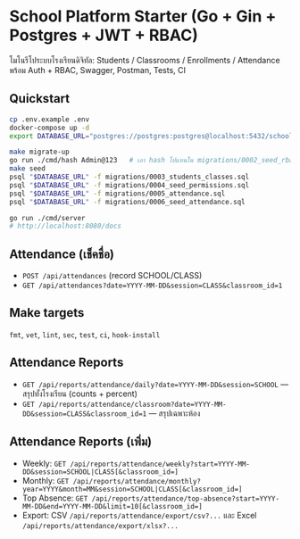 # School Platform Starter (Go + Gin + Postgres + JWT + RBAC)

โมโนรีโประบบโรงเรียนดิจิทัล: Students / Classrooms / Enrollments / Attendance พร้อม Auth + RBAC, Swagger, Postman, Tests, CI

## Quickstart
```bash
cp .env.example .env
docker-compose up -d
export DATABASE_URL="postgres://postgres:postgres@localhost:5432/school?sslmode=disable"

make migrate-up
go run ./cmd/hash Admin@123   # เอา hash ไปแทนใน migrations/0002_seed_rbac.sql
make seed
psql "$DATABASE_URL" -f migrations/0003_students_classes.sql
psql "$DATABASE_URL" -f migrations/0004_seed_permissions.sql
psql "$DATABASE_URL" -f migrations/0005_attendance.sql
psql "$DATABASE_URL" -f migrations/0006_seed_attendance.sql

go run ./cmd/server
# http://localhost:8080/docs
```

## Attendance (เช็คชื่อ)
- `POST /api/attendances` (record SCHOOL/CLASS)
- `GET /api/attendances?date=YYYY-MM-DD&session=CLASS&classroom_id=1`

## Make targets
`fmt`, `vet`, `lint`, `sec`, `test`, `ci`, `hook-install`


## Attendance Reports
- `GET /api/reports/attendance/daily?date=YYYY-MM-DD&session=SCHOOL` — สรุปทั้งโรงเรียน (counts + percent)
- `GET /api/reports/attendance/classroom?date=YYYY-MM-DD&session=CLASS&classroom_id=1` — สรุปเฉพาะห้อง


## Attendance Reports (เพิ่ม)
- Weekly: `GET /api/reports/attendance/weekly?start=YYYY-MM-DD&session=SCHOOL|CLASS[&classroom_id=]`
- Monthly: `GET /api/reports/attendance/monthly?year=YYYY&month=MM&session=SCHOOL|CLASS[&classroom_id=]`
- Top Absence: `GET /api/reports/attendance/top-absence?start=YYYY-MM-DD&end=YYYY-MM-DD&limit=10[&classroom_id=]`
- Export: CSV `/api/reports/attendance/export/csv?...` และ Excel `/api/reports/attendance/export/xlsx?...`
